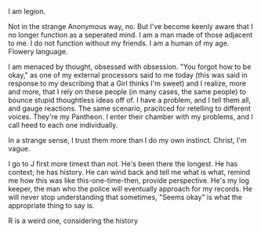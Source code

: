 I am legion. 

Not in the strange Anonymous way, no. But I've become keenly aware that I no longer function as a seperated mind. I am a man made of those adjacent to me. I do not function without my friends. I am a human of my age. Flowery language. 

I am menaced by thought, obsessed with obsession. "You forgot how to be okay," as one of my external processors said to me today (this was said in response to my describing that a Girl thinks I'm sweet) and I realize, more and more, that I rely on these people (in many cases, the same people) to bounce stupid thoughtless ideas off of. I have a problem, and I tell them all, and gauge reactions. The same scenario, pracitced for retelling to different voices. They're my Pantheon. I enter their chamber with my problems, and I call heed to each one individually. 

In a strange sense, I trust them more than I do my own instinct. Christ, I'm vague. 

I go to J first more timest than not. He's been there the longest. He has context; he has history. He can wind back and tell me what is what, remind me how this was like this-one-time-then, provide perspective. He's my log keeper, the man who the police will eventually approach for my records. He will never stop understanding that sometimes, "Seems okay" is what the appropriate thing to say is. 

R is a weird one, considering the history 
